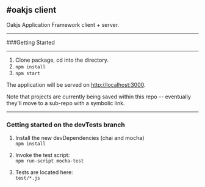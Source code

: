 #oakjs client
---


Oakjs Application Framework client + server.

---
###Getting Started

---
1. Clone package, cd into the directory.
2. `npm install`
3. `npm start`

The application will be served on [http://localhost:3000](http://localhost:3000).

Note that projects are currently being saved within this repo -- eventually they'll move to a sub-repo with a symbolic link.

_________________

### Getting started on the devTests branch
1. Install the new devDependencies (chai and mocha)  
`npm install`

2. Invoke the test script:  
`npm run-script mocha-test`

3. Tests are located here:  
`test/*.js`
